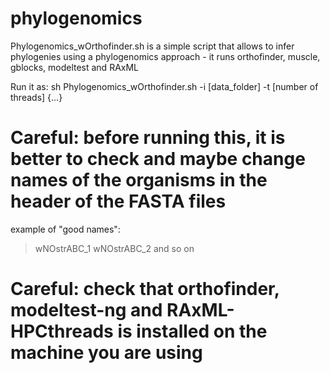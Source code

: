 # phylogenomics
Phylogenomics_wOrthofinder.sh is a simple script that allows to infer phylogenies using a phylogenomics approach - it runs orthofinder, muscle, gblocks, modeltest and RAxML

Run it as: sh Phylogenomics_wOrthofinder.sh -i [data_folder] -t [number of threads] {...}


# Careful: before running this, it is better to check and maybe change names of the organisms in the header of the FASTA files
example of "good names":
>wNOstrABC_1
>wNOstrABC_2
and so on

# Careful: check that orthofinder, modeltest-ng and RAxML-HPCthreads is installed on the machine you are using
